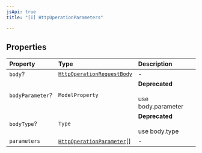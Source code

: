 ```yaml
---
jsApi: true
title: "[I] HttpOperationParameters"

---
```

## Properties

| Property | Type | Description |
| :------ | :------ | :------ |
| `body`? | [`HttpOperationRequestBody`](HttpOperationRequestBody.md) | - |
| `bodyParameter`? | `ModelProperty` | **Deprecated**<br /><br />use body.parameter |
| `bodyType`? | `Type` | **Deprecated**<br /><br />use body.type |
| `parameters` | [`HttpOperationParameter`](../type-aliases/HttpOperationParameter.md)[] | - |
